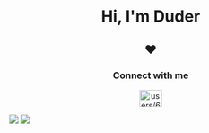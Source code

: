 <h1 align="center">Hi, I'm Duder</h1>
<h2 align="center">❤️</h2>

<h3 align="center">Connect with me</h3>
<p align="center">
<a href="https://discord.gg/users/634716508777611274" target="blank"><img align="center" src="https://raw.githubusercontent.com/rahuldkjain/github-profile-readme-generator/master/src/images/icons/Social/discord.svg" alt="users/634716508777611274" height="30" width="40" /></a>
</p>

<a href="https://www.python.org/"><img src="https://img.shields.io/badge/Lua-FFD640?style=for-the-bage&logo=python"/></a>
<a href="https://www.lua.org/"><img src="https://img.shields.io/badge/Lua-01A2FF?style=for-the-bage&logo=lua"/></a>
